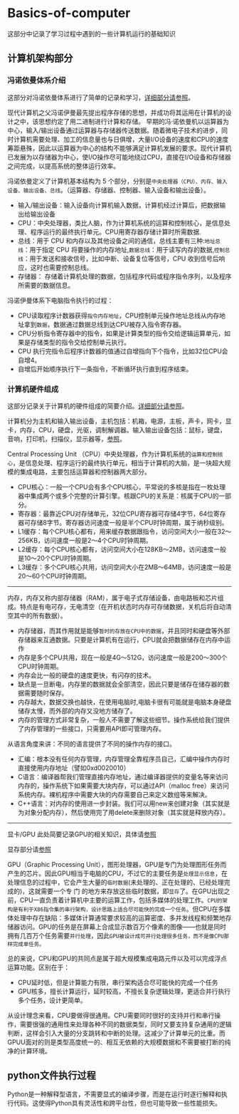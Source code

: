 # Basics-of-computer

这部分中记录了学习过程中遇到的一些计算机运行的基础知识

## 计算机架构部分

### 冯诺依曼体系介绍
这部分对冯诺依曼体系进行了简单的记录和学习，[详细部分请参照]( https://blog.csdn.net/weixin_43490708/article/details/126797448?ops_request_misc=&request_id=&biz_id=102&utm_term=%E8%AE%A1%E7%AE%97%E6%9C%BA%E6%9E%B6%E6%9E%84&utm_medium=distribute.pc_search_result.none-task-blog-2~all~sobaiduweb~default-3-126797448.nonecase&spm=1018.2226.3001.4187)。

现代计算机之父冯诺伊曼最先提出程序存储的思想，并成功将其运用在计算机的设计之中，该思想约定了用二进制进行计算和存储。
早期的冯·诺依曼机以运算器为中心，输入/输出设备通过运算器与存储器传送数据。随着微电子技术的进步，同时计算机需要处理、加工的信息量也与日俱增，大量I/O设备的速度和CPU的速度筹距悬殊，因此以运算器为中心的结构不能够满足计算机发展的要求。现代计算机已发展为以存储器为中心，使I/O操作尽可能地绕过CPU，直接在I/O设备和存储器之间完成，以提高系统的整体运行效率。

冯诺依曼定义了计算机基本结构为 5 个部分，分别是`中央处理器（CPU）、内存、输入设备、输出设备、总线`。（运算器、存储器、控制器、输入设备和输出设备）。
 *  输入/输出设备：输入设备向计算机输入数据，计算机经过计算后，把数据输出给输出设备
 *  CPU：中央处理器，类比人脑，作为计算机系统的运算和控制核心，是信息处理、程序运行的最终执行单元。CPU用寄存器存储计算时所需数据.
 *  总线：用于 CPU 和内存以及其他设备之间的通信，总线主要有三种:`地址总线`：用于指定 CPU 将要操作的内存地址,`数据总线`：用于读写内存的数据,`控制总线`：用于发送和接收信号，比如中断、设备复位等信号，CPU 收到信号后响应，这时也需要控制总线。
 *  存储器： 存储着计算机处理的数据，包括程序代码或程序指令序列，以及程序所需要的数据信息。

冯诺伊曼体系下电脑指令执行的过程：
 * CPU读取程序计数器获得`指令内存地址`，CPU控制单元操作地址总线从内存地址拿到`数据`，数据通过数据总线到达CPU被存入指令寄存器。
 * CPU分析指令寄存器中的指令，如果是计算类型的指令交给逻辑运算单元，如果是存储类型的指令交给控制单元执行。
 * CPU 执行完指令后程序计数器的值通过自增指向下个指令，比如32位CPU会自增4。
 * 自增后开始顺序执行下一条指令，不断循环执行直到程序结束。

### 计算机硬件组成
这部分记录关于计算机的硬件组成的简要介绍。[详细部分请参照](https://blog.csdn.net/weixin_43490708/article/details/126797448?ops_request_misc=&request_id=&biz_id=102&utm_term=%E8%AE%A1%E7%AE%97%E6%9C%BA%E6%9E%B6%E6%9E%84&utm_medium=distribute.pc_search_result.none-task-blog-2~all~sobaiduweb~default-3-126797448.nonecase&spm=1018.2226.3001.4187)。

计算机分为主机和输入输出设备，主机包括：机箱，电源，主板，声卡，网卡，显卡，内存，CPU，硬盘，光驱，调制解调器。输入输出设备包括：鼠标，键盘，音响，打印机，扫描仪，显示器等，[参照](https://blog.csdn.net/weixin_73993191/article/details/127767737?ops_request_misc=&request_id=&biz_id=102&utm_term=%E8%AE%A1%E7%AE%97%E6%9C%BA%20%20%E7%A1%AC%E4%BB%B6%E9%83%A8%E5%88%86&utm_medium=distribute.pc_search_result.none-task-blog-2~all~sobaiduweb~default-0-127767737.142^v96^pc_search_result_base5&spm=1018.2226.3001.4187)。

Central Processing Unit （CPU）中央处理器，作为计算机系统的`运算和控制核心`，是信息处理、程序运行的最终执行单元，相当于计算机的大脑，是一块超大规模的集成电路，主要包括运算器和控制器两大部分。
  * CPU核心：一般一个CPU会有多个CPU核心，平常说的多核是指在一枚处理器中集成两个或多个完整的计算引擎。核跟CPU的关系是：核属于CPU的一部分。
  * 寄存器：最靠近CPU对存储单元，32位CPU寄存器可存储4字节，64位寄存器可存储8字节。寄存器访问速度一般是半个CPU时钟周期，属于纳秒级别。
  * L1缓存：每个CPU核心都有，用来缓存数据跟指令，访问空间大小一般在32～256KB，访问速度一般是2～4个CPU时钟周期。
  * L2缓存：每个CPU核心都有，访问空间大小在128KB～2MB，访问速度一般是10～20个CPU时钟周期。
  * L3缓存：多个CPU核心共用，访问空间大小在2MB～64MB，访问速度一般是20～60个CPU时钟周期。
----------------------------------------------------------------------------------------------------------------------------------------------------------------------------------------------------------------
内存，内存又称内部存储器（RAM），属于电子式存储设备，由电路板和芯片组成。特点是有电可存，无电清空（在开机状态时内存可存储数据，关机后将自动清空其中的所有数据）。
 * 内存储器，而其作用就是能够`暂时的存放在CPU中的数据`，并且同时和硬盘等外部存储器来互通数据。只要是计算机有在运行，CPU就会把数据储存在内存中运作
 * 内存是多个CPU共用，现在一般是4G～512G，访问速度一般是200～300个CPU时钟周期。
 * 内存会比一般的硬盘的速度更快，有闪存的技术。
 * 缺点是一旦断电，内存里的数据就会全部清空，因此只要是储存在储存器的数据需要随时保存。
 * 内存越大，数据交换也越快，在使用电脑时,电脑卡很有可能就是电脑本身硬盘储存太慢，而外部的内存又没地方储存了。
 * 内存的管理方式非常复杂，一般人不需要了解这些细节。操作系统给我们提供了内存管理的一些接口，只需要用API即可管理内存。

从语言角度来讲：不同的语言提供了不同的操作内存的接口。
  * 汇编：根本没有任何内存管理，内存管理全靠程序员自己，汇编中操作内存时直接使用内存地址（譬如0xd0020010）
  * C语言：编译器帮我们管理直接内存地址，通过编译器提供的变量名等来访问内存的，操作系统下如果需要大块内存，可以通过API（malloc free）来访问系统内存。裸机程序中需要大块的内存需要自己来定义数组等来解决。
  * C++语言：对内存的使用进一步封装。我们可以用new来创建对象（其实就是为对象分配内存），然后使用完了用delete来删除对象（其实就是释放内存）。
  
----------------------------------------------------------------------------------------------------------------------------------------------------------------------------------------------------------------
显卡/GPU
此处简要记录GPU的相关知识，具体请[参照](https://blog.csdn.net/chongbin007/article/details/123684085?ops_request_misc=%257B%2522request%255Fid%2522%253A%2522169924137616800184158908%2522%252C%2522scm%2522%253A%252220140713.130102334..%2522%257D&request_id=169924137616800184158908&biz_id=0&utm_medium=distribute.pc_search_result.none-task-blog-2~all~top_positive~default-1-123684085-null-null.142^v96^pc_search_result_base5&utm_term=cpu%E5%92%8Cgpu&spm=1018.2226.3001.4187)

显存部分请[参照](https://blog.csdn.net/tianzhonghaoqing/article/details/121411246?ops_request_misc=&request_id=&biz_id=102&utm_term=%E8%AE%A1%E7%AE%97%E6%9C%BA%20%20%E6%98%BE%E5%8D%A1&utm_medium=distribute.pc_search_result.none-task-blog-2~all~sobaiduweb~default-3-121411246.142^v96^pc_search_result_base5&spm=1018.2226.3001.4187)

GPU（Graphic Processing Unit），图形处理器，GPU是专门为处理图形任务而产生的芯片。因此GPU相当于电脑的CPU，不过它的主要任务是`处理显示信息`，在处理信息的过程中，它会产生大量的`临时数据`(未处理的、正在处理的、已经处理完成的)，这就需要一个专 门 的地方来存放这些临时数据，即`显存`了。在GPU出现之前，CPU一直负责着计算机中主要的运算工作，包括多媒体的处理工作。`CPU的架构是有利于X86指令集的串行架构，设计思路上适合尽可能快的完成一个任务`。但CPU在多媒体处理中存在缺陷：多媒体计算通常要求较高的运算密度、多并发线程和频繁地存储器访问。GPU的任务是在屏幕上合成显示数百万个像素的图像——也就是同时拥有几百万个任务需要`并行处理`，因此`GPU被设计成可并行处理很多任务，而不是像CPU那样完成单任务。` 

总的来说，CPU和GPU的共同点是属于超大规模集成电路元件以及可以完成浮点运算功能。区别在于：
 * CPU延时低，但是计算能力有限，串行架构适合尽可能快的完成一个任务
 * GPU核多，擅长计算运行，延时较高，不擅长复杂逻辑处理，更适合并行执行多个任务，设计更简单。

从设计理念来看，CPU要做得很通用。CPU需要同时很好的支持并行和串行操作，需要很强的通用性来处理各种不同的数据类型，同时又要支持复杂通用的逻辑判断，这样会引入大量的分支跳转和中断的处理。这减少了计算单元的比重。而GPUU面对的则是类型高度统一的、相互无依赖的大规模数据和不需要被打断的纯净的计算环境。






## python文件执行过程

Python是一种解释型语言，不需要显式的编译步骤，而是在运行时逐行解释和执行代码。这使得Python具有灵活性和跨平台性，但也可能导致一些性能损失。
